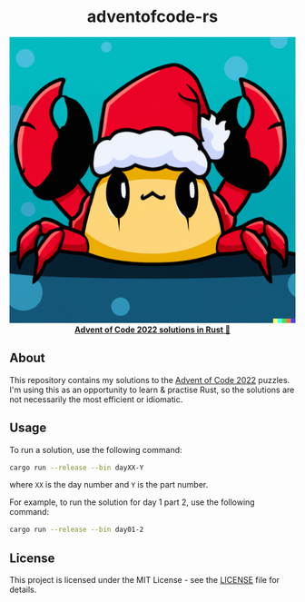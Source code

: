 <div align="center">
  <h1>adventofcode-rs</h1>
  <img src="docs/images/logo.png">
  <a href="#about"><strong>Advent of Code 2022 solutions in Rust 🦀</strong></a>
</div>

## About

This repository contains my solutions to the [Advent of Code 2022](https://adventofcode.com/2022) puzzles. I'm using this as an opportunity to learn & practise Rust, so the solutions are not necessarily the most efficient or idiomatic.

## Usage

To run a solution, use the following command:

```bash
cargo run --release --bin dayXX-Y
```

where `XX` is the day number and `Y` is the part number.

For example, to run the solution for day 1 part 2, use the following command:

```bash
cargo run --release --bin day01-2
```

## License

This project is licensed under the MIT License - see the [LICENSE](LICENSE) file for details.